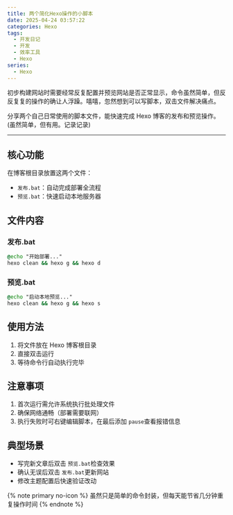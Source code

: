 ```yaml
---
title: 两个简化Hexo操作的小脚本
date: 2025-04-24 03:57:22
categories: Hexo
tags:
  - 开发日记
  - 开发
  - 效率工具
  - Hexo
series: 
  - Hexo
---
```

初步构建网站时需要经常反复配置并预览网站是否正常显示，命令虽然简单，但反反复复的操作的确让人浮躁。嘻嘻，忽然想到可以写脚本，双击文件解决痛点。

分享两个自己日常使用的脚本文件，能快速完成 Hexo 博客的发布和预览操作。(虽然简单，但有用。记录记录)

---

## 核心功能

在博客根目录放置这两个文件：

- `发布.bat`：自动完成部署全流程
- `预览.bat`：快速启动本地服务器

## 文件内容

### 发布.bat

```bat
@echo "开始部署..."
hexo clean && hexo g && hexo d
```

### 预览.bat

```bat
@echo "启动本地预览..."
hexo clean && hexo g && hexo s
```

## 使用方法

1. 将文件放在 Hexo 博客根目录
2. 直接双击运行
3. 等待命令行自动执行完毕

## 注意事项

1. 首次运行需允许系统执行批处理文件
2. 确保网络通畅（部署需要联网）
3. 执行失败时可右键编辑脚本，在最后添加 `pause`查看报错信息

## 典型场景

- 写完新文章后双击 `预览.bat`检查效果
- 确认无误后双击 `发布.bat`更新网站
- 修改主题配置后快速验证改动

{% note primary no-icon %}
虽然只是简单的命令封装，但每天能节省几分钟重复操作时间
{% endnote %}
